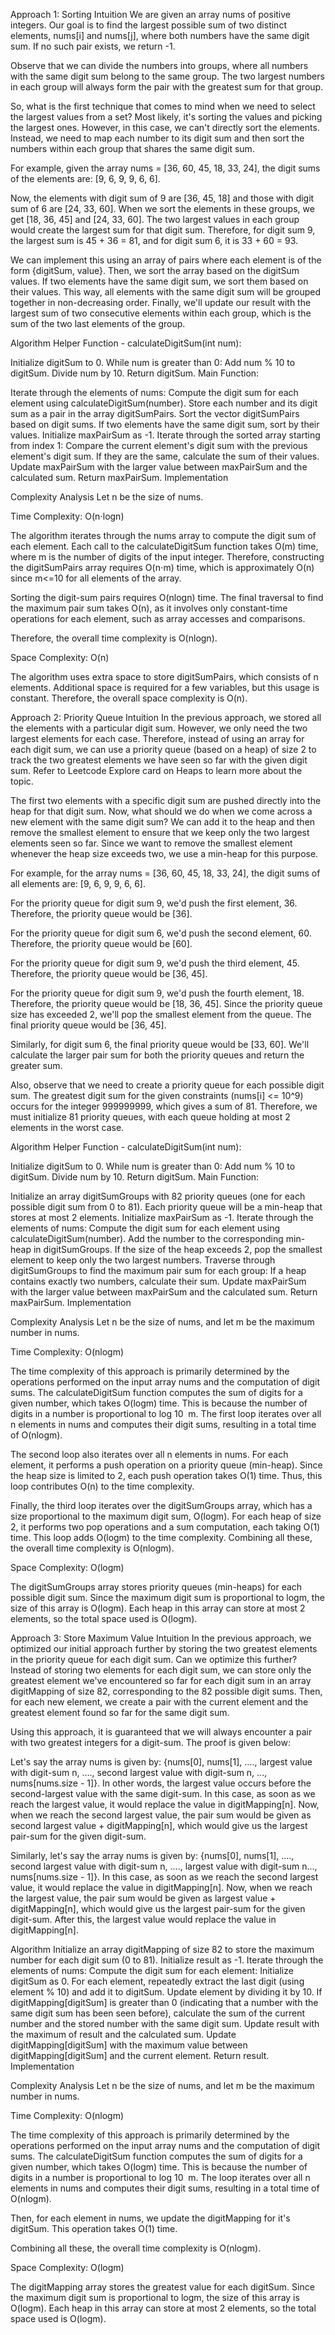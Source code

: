 Approach 1: Sorting
Intuition
We are given an array nums of positive integers. Our goal is to find the largest possible sum of two distinct elements, nums[i] and nums[j], where both numbers have the same digit sum. If no such pair exists, we return -1.

Observe that we can divide the numbers into groups, where all numbers with the same digit sum belong to the same group. The two largest numbers in each group will always form the pair with the greatest sum for that group.

So, what is the first technique that comes to mind when we need to select the largest values from a set? Most likely, it's sorting the values and picking the largest ones. However, in this case, we can't directly sort the elements. Instead, we need to map each number to its digit sum and then sort the numbers within each group that shares the same digit sum.

For example, given the array nums = [36, 60, 45, 18, 33, 24], the digit sums of the elements are: [9, 6, 9, 9, 6, 6].

Now, the elements with digit sum of 9 are [36, 45, 18] and those with digit sum of 6 are [24, 33, 60]. When we sort the elements in these groups, we get [18, 36, 45] and [24, 33, 60]. The two largest values in each group would create the largest sum for that digit sum. Therefore, for digit sum 9, the largest sum is 45 + 36 = 81, and for digit sum 6, it is 33 + 60 = 93.

We can implement this using an array of pairs where each element is of the form {digitSum, value}. Then, we sort the array based on the digitSum values. If two elements have the same digit sum, we sort them based on their values. This way, all elements with the same digit sum will be grouped together in non-decreasing order. Finally, we'll update our result with the largest sum of two consecutive elements within each group, which is the sum of the two last elements of the group.

Algorithm
Helper Function - calculateDigitSum(int num):

Initialize digitSum to 0.
While num is greater than 0:
Add num % 10 to digitSum.
Divide num by 10.
Return digitSum.
Main Function:

Iterate through the elements of nums:
Compute the digit sum for each element using calculateDigitSum(number).
Store each number and its digit sum as a pair in the array digitSumPairs.
Sort the vector digitSumPairs based on digit sums. If two elements have the same digit sum, sort by their values.
Initialize maxPairSum as -1.
Iterate through the sorted array starting from index 1:
Compare the current element's digit sum with the previous element's digit sum.
If they are the same, calculate the sum of their values.
Update maxPairSum with the larger value between maxPairSum and the calculated sum.
Return maxPairSum.
Implementation

Complexity Analysis
Let n be the size of nums.

Time Complexity: O(n⋅logn)

The algorithm iterates through the nums array to compute the digit sum of each element. Each call to the calculateDigitSum function takes O(m) time, where m is the number of digits of the input integer. Therefore, constructing the digitSumPairs array requires O(n⋅m) time, which is approximately O(n) since m<=10 for all elements of the array.

Sorting the digit-sum pairs requires O(nlogn) time. The final traversal to find the maximum pair sum takes O(n), as it involves only constant-time operations for each element, such as array accesses and comparisons.

Therefore, the overall time complexity is O(nlogn).

Space Complexity: O(n)

The algorithm uses extra space to store digitSumPairs, which consists of n elements. Additional space is required for a few variables, but this usage is constant. Therefore, the overall space complexity is O(n).

Approach 2: Priority Queue
Intuition
In the previous approach, we stored all the elements with a particular digit sum. However, we only need the two largest elements for each case. Therefore, instead of using an array for each digit sum, we can use a priority queue (based on a heap) of size 2 to track the two greatest elements we have seen so far with the given digit sum. Refer to Leetcode Explore card on Heaps to learn more about the topic.

The first two elements with a specific digit sum are pushed directly into the heap for that digit sum. Now, what should we do when we come across a new element with the same digit sum? We can add it to the heap and then remove the smallest element to ensure that we keep only the two largest elements seen so far. Since we want to remove the smallest element whenever the heap size exceeds two, we use a min-heap for this purpose.

For example, for the array nums = [36, 60, 45, 18, 33, 24], the digit sums of all elements are: [9, 6, 9, 9, 6, 6].

For the priority queue for digit sum 9, we'd push the first element, 36. Therefore, the priority queue would be [36].

For the priority queue for digit sum 6, we'd push the second element, 60. Therefore, the priority queue would be [60].

For the priority queue for digit sum 9, we'd push the third element, 45. Therefore, the priority queue would be [36, 45].

For the priority queue for digit sum 9, we'd push the fourth element, 18. Therefore, the priority queue would be [18, 36, 45]. Since the priority queue size has exceeded 2, we'll pop the smallest element from the queue. The final priority queue would be [36, 45].

Similarly, for digit sum 6, the final priority queue would be [33, 60]. We'll calculate the larger pair sum for both the priority queues and return the greater sum.

Also, observe that we need to create a priority queue for each possible digit sum. The greatest digit sum for the given constraints (nums[i] <= 10^9) occurs for the integer 999999999, which gives a sum of 81. Therefore, we must initialize 81 priority queues, with each queue holding at most 2 elements in the worst case.

Algorithm
Helper Function - calculateDigitSum(int num):

Initialize digitSum to 0.
While num is greater than 0:
Add num % 10 to digitSum.
Divide num by 10.
Return digitSum.
Main Function:

Initialize an array digitSumGroups with 82 priority queues (one for each possible digit sum from 0 to 81). Each priority queue will be a min-heap that stores at most 2 elements.
Initialize maxPairSum as -1.
Iterate through the elements of nums:
Compute the digit sum for each element using calculateDigitSum(number).
Add the number to the corresponding min-heap in digitSumGroups.
If the size of the heap exceeds 2, pop the smallest element to keep only the two largest numbers.
Traverse through digitSumGroups to find the maximum pair sum for each group:
If a heap contains exactly two numbers, calculate their sum.
Update maxPairSum with the larger value between maxPairSum and the calculated sum.
Return maxPairSum.
Implementation

Complexity Analysis
Let n be the size of nums, and let m be the maximum number in nums.

Time Complexity: O(nlogm)

The time complexity of this approach is primarily determined by the operations performed on the input array nums and the computation of digit sums. The calculateDigitSum function computes the sum of digits for a given number, which takes O(logm) time. This is because the number of digits in a number is proportional to log 
10
​
 m. The first loop iterates over all n elements in nums and computes their digit sums, resulting in a total time of O(nlogm).

The second loop also iterates over all n elements in nums. For each element, it performs a push operation on a priority queue (min-heap). Since the heap size is limited to 2, each push operation takes O(1) time. Thus, this loop contributes O(n) to the time complexity.

Finally, the third loop iterates over the digitSumGroups array, which has a size proportional to the maximum digit sum, O(logm). For each heap of size 2, it performs two pop operations and a sum computation, each taking O(1) time. This loop adds O(logm) to the time complexity. Combining all these, the overall time complexity is O(nlogm).

Space Complexity: O(logm)

The digitSumGroups array stores priority queues (min-heaps) for each possible digit sum. Since the maximum digit sum is proportional to logm, the size of this array is O(logm). Each heap in this array can store at most 2 elements, so the total space used is O(logm).

Approach 3: Store Maximum Value
Intuition
In the previous approach, we optimized our initial approach further by storing the two greatest elements in the priority queue for each digit sum. Can we optimize this further? Instead of storing two elements for each digit sum, we can store only the greatest element we've encountered so far for each digit sum in an array digitMapping of size 82, corresponding to the 82 possible digit sums. Then, for each new element, we create a pair with the current element and the greatest element found so far for the same digit sum.

Using this approach, it is guaranteed that we will always encounter a pair with two greatest integers for a digit-sum. The proof is given below:

Let's say the array nums is given by: {nums[0], nums[1], ...., largest value with digit-sum n, ...., second largest value with digit-sum n, ..., nums[nums.size - 1]}. In other words, the largest value occurs before the second-largest value with the same digit-sum. In this case, as soon as we reach the largest value, it would replace the value in digitMapping[n]. Now, when we reach the second largest value, the pair sum would be given as second largest value + digitMapping[n], which would give us the largest pair-sum for the given digit-sum.

Similarly, let's say the array nums is given by: {nums[0], nums[1], ...., second largest value with digit-sum n, ...., largest value with digit-sum n..., nums[nums.size - 1]}. In this case, as soon as we reach the second largest value, it would replace the value in digitMapping[n]. Now, when we reach the largest value, the pair sum would be given as largest value + digitMapping[n], which would give us the largest pair-sum for the given digit-sum. After this, the largest value would replace the value in digitMapping[n].

Algorithm
Initialize an array digitMapping of size 82 to store the maximum number for each digit sum (0 to 81). Initialize result as -1.
Iterate through the elements of nums:
Compute the digit sum for each element:
Initialize digitSum as 0.
For each element, repeatedly extract the last digit (using element % 10) and add it to digitSum.
Update element by dividing it by 10.
If digitMapping[digitSum] is greater than 0 (indicating that a number with the same digit sum has been seen before), calculate the sum of the current number and the stored number with the same digit sum.
Update result with the maximum of result and the calculated sum.
Update digitMapping[digitSum] with the maximum value between digitMapping[digitSum] and the current element.
Return result.
Implementation

Complexity Analysis
Let n be the size of nums, and let m be the maximum number in nums.

Time Complexity: O(nlogm)

The time complexity of this approach is primarily determined by the operations performed on the input array nums and the computation of digit sums. The calculateDigitSum function computes the sum of digits for a given number, which takes O(logm) time. This is because the number of digits in a number is proportional to log 
10
​
 m. The loop iterates over all n elements in nums and computes their digit sums, resulting in a total time of O(nlogm).

Then, for each element in nums, we update the digitMapping for it's digitSum. This operation takes O(1) time.

Combining all these, the overall time complexity is O(nlogm).

Space Complexity: O(logm)

The digitMapping array stores the greatest value for each digitSum. Since the maximum digit sum is proportional to logm, the size of this array is O(logm). Each heap in this array can store at most 2 elements, so the total space used is O(logm).
